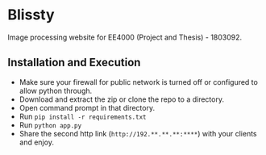# Blissty
Image processing website for EE4000 (Project and Thesis) - 1803092.

## Installation and Execution
* Make sure your firewall for public network is turned off or configured to allow python through.
* Download and extract the zip or clone the repo to a directory.
* Open command prompt in that directory.
* Run `pip install -r requirements.txt`
* Run `python app.py`
* Share the second http link (`http://192.**.**.**:****`) with your clients and enjoy.